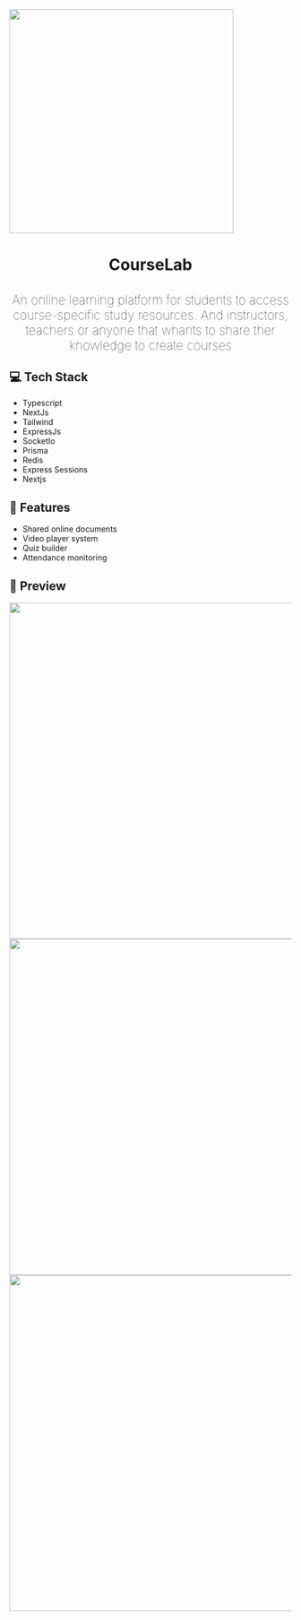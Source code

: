 <img src="https://user-images.githubusercontent.com/26159761/158067675-546abeb9-c7e4-472a-afb8-bdca38347eea.png" width=400/>

<h1 style="text-align:center">CourseLab</h1>

<h3 style="text-align: center; font-weight: 100; font-size: 1.4rem">An online learning platform for students to access course-specific study resources. And instructors, teachers or anyone that whants to share ther knowledge to create courses<h3>

<h2>💻 Tech Stack</h2>

<ul>
    <li>Typescript</li>
    <li>NextJs</li>
    <li>Tailwind</li>
    <li>ExpressJs</li>
	<li>SocketIo</li>
    <li>Prisma</li>
    <li>Redis</li>
    <li>Express Sessions</li>
    <li>Nextjs</li>
</ul>

<h2>🌟 Features</h2>

<ul>
    <li>Shared online documents</li>
    <li>Video player system</li>
    <li>Quiz builder</li>
    <li>Attendance monitoring</li>
</ul>



<h2>🔎 Preview</h2>

<img src="https://user-images.githubusercontent.com/26159761/158064005-ffcc9f09-dbdb-4b63-b9b4-7e03171daef7.png" width=600/>

<img src="https://user-images.githubusercontent.com/26159761/158065257-c71b7aa6-df11-4a7a-b8dd-d64f132535af.png" width=600/>

<img src="https://user-images.githubusercontent.com/26159761/158068397-a2e68914-bbf1-4e96-a6fc-2b9e73e11663.png" width=600/>